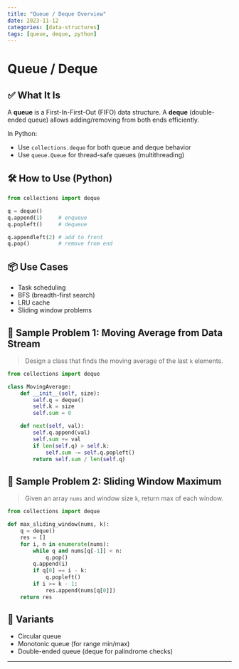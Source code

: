 ```yaml
---
title: "Queue / Deque Overview"
date: 2023-11-12
categories: [data-structures]
tags: [queue, deque, python]
---
```


# Queue / Deque

## ✅ What It Is

A **queue** is a First-In-First-Out (FIFO) data structure. A **deque** (double-ended queue) allows adding/removing from both ends efficiently.

In Python:

- Use `collections.deque` for both queue and deque behavior
- Use `queue.Queue` for thread-safe queues (multithreading)

## 🛠️ How to Use (Python)

```python
from collections import deque

q = deque()
q.append(1)     # enqueue
q.popleft()     # dequeue

q.appendleft(2) # add to front
q.pop()         # remove from end
```

## 📦 Use Cases

- Task scheduling
- BFS (breadth-first search)
- LRU cache
- Sliding window problems

## 📘 Sample Problem 1: Moving Average from Data Stream

> Design a class that finds the moving average of the last `k` elements.

```python
from collections import deque

class MovingAverage:
    def __init__(self, size):
        self.q = deque()
        self.k = size
        self.sum = 0

    def next(self, val):
        self.q.append(val)
        self.sum += val
        if len(self.q) > self.k:
            self.sum -= self.q.popleft()
        return self.sum / len(self.q)
```

## 📘 Sample Problem 2: Sliding Window Maximum

> Given an array `nums` and window size `k`, return max of each window.

```python
from collections import deque

def max_sliding_window(nums, k):
    q = deque()
    res = []
    for i, n in enumerate(nums):
        while q and nums[q[-1]] < n:
            q.pop()
        q.append(i)
        if q[0] == i - k:
            q.popleft()
        if i >= k - 1:
            res.append(nums[q[0]])
    return res
```

## 🔁 Variants

- Circular queue
- Monotonic queue (for range min/max)
- Double-ended queue (deque for palindrome checks)

---

